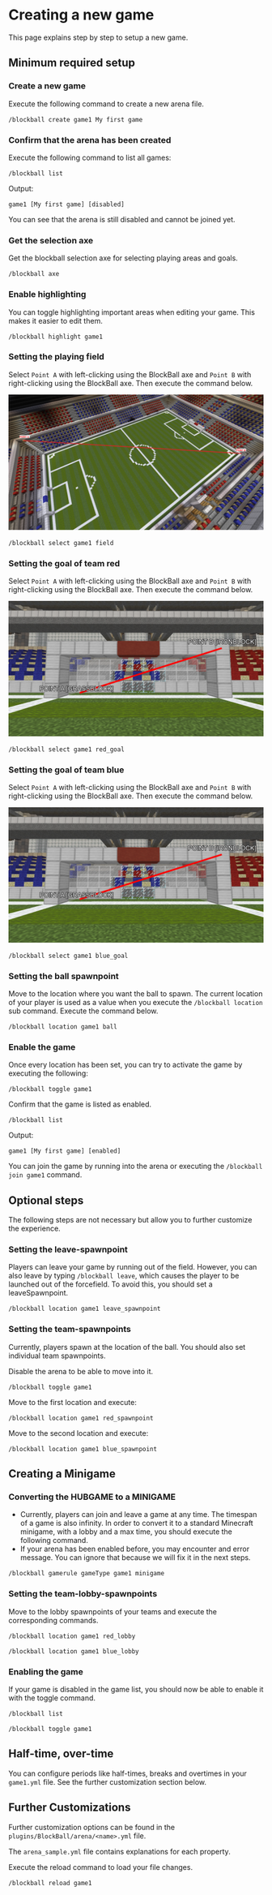 # Creating a new game

This page explains step by step to setup a new game.

## Minimum required setup

### Create a new game

Execute the following command to create a new arena file.

```
/blockball create game1 My first game
```

### Confirm that the arena has been created

Execute the following command to list all games:

```
/blockball list
```

Output:

```
game1 [My first game] [disabled]
```

You can see that the arena is still disabled and cannot be joined yet.

### Get the selection axe

Get the blockball selection axe for selecting playing areas and goals.

```
/blockball axe
```

### Enable highlighting

You can toggle highlighting important areas when editing your game. This makes it easier to edit them.

```
/blockball highlight game1
```

### Setting the playing field

Select ``Point A`` with left-clicking using the BlockBall axe and ``Point B`` with right-clicking using the BlockBall axe.
Then execute the command below.

![image info](./assets/arena7.png)


```
/blockball select game1 field
```

### Setting the goal of team red

Select ``Point A`` with left-clicking using the BlockBall axe and ``Point B`` with right-clicking using the BlockBall axe.
Then execute the command below.

![image info](./assets/arena8.png)


```
/blockball select game1 red_goal
```

### Setting the goal of team blue

Select ``Point A`` with left-clicking using the BlockBall axe and ``Point B`` with right-clicking using the BlockBall axe.
Then execute the command below.

![image info](./assets/arena8.png)


```
/blockball select game1 blue_goal
```

### Setting the ball spawnpoint

Move to the location where you want the ball to spawn. The current location of your player is used as a value when you execute the ``/blockball location``
sub command. Execute the command below.

```
/blockball location game1 ball
```

### Enable the game

Once every location has been set, you can try to activate the game by executing the following:

```
/blockball toggle game1
```

Confirm that the game is listed as enabled.

```
/blockball list
```

Output:

```
game1 [My first game] [enabled]
```

You can join the game by running into the arena or executing the ``/blockball join game1`` command.

## Optional steps

The following steps are not necessary but allow you to further customize the experience.

### Setting the leave-spawnpoint

Players can leave your game by running out of the field. However, you can also leave by typing ``/blockball leave``, which causes the player
to be launched out of the forcefield. To avoid this, you should set a leaveSpawnpoint.

```
/blockball location game1 leave_spawnpoint 
```

### Setting the team-spawnpoints

Currently, players spawn at the location of the ball. You should also set individual team spawnpoints.

Disable the arena to be able to move into it.

```
/blockball toggle game1
```

Move to the first location and execute:

```
/blockball location game1 red_spawnpoint
```

Move to the second location and execute:

```
/blockball location game1 blue_spawnpoint
```

## Creating a Minigame

### Converting the HUBGAME to a MINIGAME

* Currently, players can join and leave a game at any time. The timespan of a game is also infinity. In order to convert it to a standard Minecraft minigame, with a lobby 
and a max time, you should execute the following command.
* If your arena has been enabled before, you may encounter and error message. You can ignore that because we will fix it in the next steps.

```
/blockball gamerule gameType game1 minigame
```

### Setting the team-lobby-spawnpoints

Move to the lobby spawnpoints of your teams and execute the corresponding commands.

```
/blockball location game1 red_lobby
```

```
/blockball location game1 blue_lobby
```

### Enabling the game

If your game is disabled in the game list, you should now be able to enable it with the toggle command.

```
/blockball list
```


```
/blockball toggle game1
```

## Half-time, over-time 

You can configure periods like half-times, breaks and overtimes in your ``game1.yml`` file. See the further customization section below.

## Further Customizations

Further customization options can be found in the ``plugins/BlockBall/arena/<name>.yml`` file.

The ``arena_sample.yml`` file contains explanations for each property.

Execute the reload command to load your file changes.

```
/blockball reload game1
```
